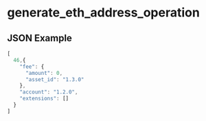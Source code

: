 # generate_eth_address_operation

## JSON Example

```javascript
[
  46,{
    "fee": {
      "amount": 0,
      "asset_id": "1.3.0"
    },
    "account": "1.2.0",
    "extensions": []
  }
]
```